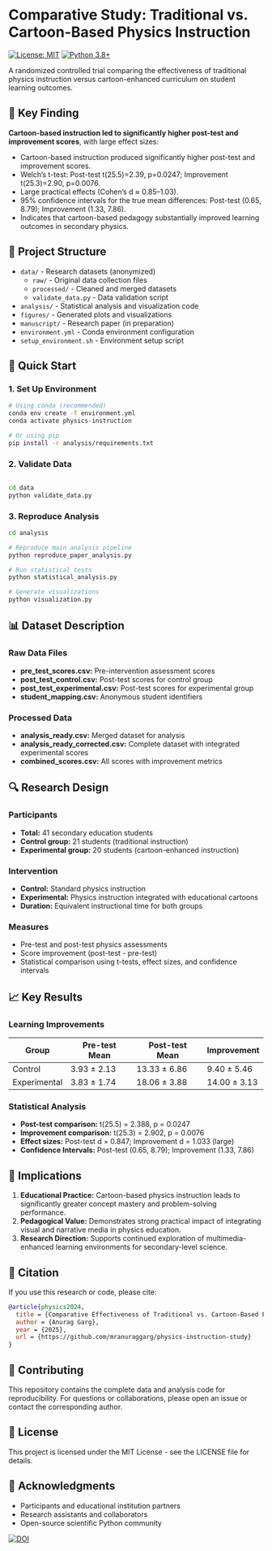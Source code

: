 # Comparative Study: Traditional vs. Cartoon-Based Physics Instruction

[![License: MIT](https://img.shields.io/badge/License-MIT-yellow.svg)](https://opensource.org/licenses/MIT)
[![Python 3.8+](https://img.shields.io/badge/python-3.8+-blue.svg)](https://www.python.org/downloads/)

A randomized controlled trial comparing the effectiveness of traditional physics instruction versus cartoon-enhanced curriculum on student learning outcomes.

## 🔬 Key Finding

**Cartoon-based instruction led to significantly higher post-test and improvement scores**, with large effect sizes:
  - Cartoon-based instruction produced significantly higher post-test and improvement scores.
  - Welch’s t-test: Post-test t(25.5)=2.39, p=0.0247; Improvement t(25.3)=2.90, p=0.0076.
  - Large practical effects (Cohen’s d ≈ 0.85–1.03).
  - 95% confidence intervals for the true mean differences: Post-test (0.65, 8.79); Improvement (1.33, 7.86).
  - Indicates that cartoon-based pedagogy substantially improved learning outcomes in secondary physics.

## 📁 Project Structure

- `data/` - Research datasets (anonymized)
  - `raw/` - Original data collection files
  - `processed/` - Cleaned and merged datasets  
  - `validate_data.py` - Data validation script
- `analysis/` - Statistical analysis and visualization code
- `figures/` - Generated plots and visualizations  
- `manuscript/` - Research paper (in preparation)
- `environment.yml` - Conda environment configuration
- `setup_environment.sh` - Environment setup script

## 🚀 Quick Start

### 1. Set Up Environment
```bash
# Using conda (recommended)
conda env create -f environment.yml
conda activate physics-instruction

# Or using pip
pip install -r analysis/requirements.txt
```

### 2. Validate Data
```bash

cd data
python validate_data.py
```

### 3. Reproduce Analysis

```bash
cd analysis

# Reproduce main analysis pipeline
python reproduce_paper_analysis.py

# Run statistical tests
python statistical_analysis.py

# Generate visualizations
python visualization.py
```

## 📊 Dataset Description

### Raw Data Files

- **pre_test_scores.csv:** Pre-intervention assessment scores
- **post_test_control.csv:** Post-test scores for control group
- **post_test_experimental.csv:** Post-test scores for experimental group
- **student_mapping.csv:** Anonymous student identifiers

### Processed Data

- **analysis_ready.csv:** Merged dataset for analysis
- **analysis_ready_corrected.csv:** Complete dataset with integrated experimental scores
- **combined_scores.csv:** All scores with improvement metrics

## 🔍 Research Design

### Participants

- **Total:** 41 secondary education students
- **Control group:** 21 students (traditional instruction)
- **Experimental group:** 20 students (cartoon-enhanced instruction)

### Intervention

- **Control:** Standard physics instruction
- **Experimental:** Physics instruction integrated with educational cartoons
- **Duration:** Equivalent instructional time for both groups

### Measures

- Pre-test and post-test physics assessments
- Score improvement (post-test - pre-test)
- Statistical comparison using t-tests, effect sizes, and confidence intervals


## 📈 Key Results

### Learning Improvements

Group|Pre-test Mean|Post-test Mean|Improvement|
--|--|--|--|
Control|3.93 ± 2.13|13.33 ± 6.86|9.40 ± 5.46|
Experimental|3.83 ± 1.74|18.06 ± 3.88|14.00 ± 3.13|

### Statistical Analysis

- **Post-test comparison:** t(25.5) = 2.388, p = 0.0247
- **Improvement comparison:** t(25.3) = 2.902, p = 0.0076
- **Effect sizes:** Post-test d = 0.847; Improvement d = 1.033 (large)
- **Confidence Intervals:** Post-test (0.65, 8.79); Improvement (1.33, 7.86)

## 🎯 Implications

1. **Educational Practice:** Cartoon-based physics instruction leads to significantly greater concept mastery and problem-solving performance.
2. **Pedagogical Value:** Demonstrates strong practical impact of integrating visual and narrative media in physics education.
3. **Research Direction:** Supports continued exploration of multimedia-enhanced learning environments for secondary-level science.

## 📝 Citation

If you use this research or code, please cite:

```bibtex
@article{physics2024,
  title = {Comparative Effectiveness of Traditional vs. Cartoon-Based Physics Instruction: A Randomized Controlled Trial},
  author = {Anurag Garg},
  year = {2025},
  url = {https://github.com/mranuraggarg/physics-instruction-study}
}
```
## 🤝 Contributing

This repository contains the complete data and analysis code for reproducibility. For questions or collaborations, please open an issue or contact the corresponding author.

## 📄 License

This project is licensed under the MIT License - see the LICENSE file for details.

## 🙏 Acknowledgments

- Participants and educational institution partners
- Research assistants and collaborators
- Open-source scientific Python community

[![DOI](https://zenodo.org/badge/DOI/10.5281/zenodo.17385946.svg)](https://doi.org/10.5281/zenodo.17385946)
